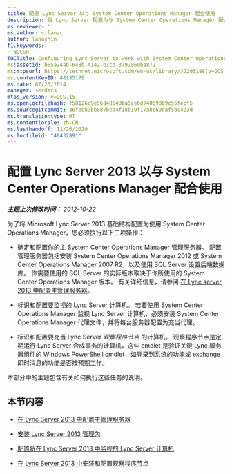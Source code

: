 ```yaml
---
title: 配置 Lync Server 以与 System Center Operations Manager 配合使用
description: 将 Lync Server 配置为与 System Center Operations Manager 配合使用。
ms.reviewer: ''
ms.author: v-lanac
author: lanachin
f1.keywords:
- NOCSH
TOCTitle: Configuring Lync Server to work with System Center Operations Manager
ms:assetid: b55a24ab-648b-4142-b3cd-3792860ba872
ms:mtpsurl: https://technet.microsoft.com/en-us/library/JJ205188(v=OCS.15)
ms:contentKeyID: 48185179
ms.date: 07/23/2014
manager: serdars
mtps_version: v=OCS.15
ms.openlocfilehash: f58126c9e56d48548ba5ce6d74059809c55fecf5
ms.sourcegitcommit: 36fee89bb887bea4f18b19f17a8c69daf5bc423d
ms.translationtype: MT
ms.contentlocale: zh-CN
ms.lasthandoff: 11/26/2020
ms.locfileid: "49432891"
---
```

# <a name="configuring-lync-server-2013-to-work-with-system-center-operations-manager"></a>配置 Lync Server 2013 以与 System Center Operations Manager 配合使用

<div data-xmlns="http://www.w3.org/1999/xhtml">

<div class="topic" data-xmlns="http://www.w3.org/1999/xhtml" data-msxsl="urn:schemas-microsoft-com:xslt" data-cs="https://msdn.microsoft.com/">

<div data-asp="https://msdn2.microsoft.com/asp">



</div>

<div id="mainSection">

<div id="mainBody">

<span> </span>

_**主题上次修改时间：** 2012-10-22_

为了将 Microsoft Lync Server 2013 基础结构配置为使用 System Center Operations Manager，您必须执行以下三项操作：

  - 确定和配置你的主 System Center Operations Manager 管理服务器。 配置管理服务器包括安装 System Center Operations Manager 2012 或 System Center Operations Manager 2007 R2，以及使用 SQL Server 设置后端数据库。 你需要使用的 SQL Server 的实际版本取决于你所使用的 System Center Operations Manager 版本。 有关详细信息，请参阅 [在 Lync server 2013 中配置主管理服务器](lync-server-2013-configuring-the-primary-management-server.md)。

  - 标识和配置要监视的 Lync Server 计算机。 若要使用 System Center Operations Manager 监视 Lync Server 计算机，必须安装 System Center Operations Manager 代理文件，并将每台服务器配置为充当代理。

  - 标识和配置要充当 Lync Server *观察程序节点* 的计算机。 观察程序节点是定期运行 Lync Server 合成事务的计算机，这些 cmdlet 是验证关键 Lync 服务器组件的 Windows PowerShell cmdlet，如登录到系统的功能或 exchange 即时消息的功能是否按预期工作。

本部分中的主题包含有关如何执行这些任务的说明。

<div>

## <a name="in-this-section"></a>本节内容

  - [在 Lync Server 2013 中配置主管理服务器](lync-server-2013-configuring-the-primary-management-server.md)

  - [安装 Lync Server 2013 管理包](lync-server-2013-installing-the-lync-server-2013-management-packs.md)

  - [配置将在 Lync Server 2013 中监视的 Lync Server 计算机](lync-server-2013-configuring-the-lync-server-computers-that-will-be-monitored.md)

  - [在 Lync Server 2013 中安装和配置观察程序节点](lync-server-2013-installing-and-configuring-watcher-nodes.md)

</div>

</div>

<span> </span>

</div>

</div>

</div>

